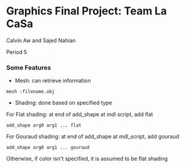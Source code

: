 # Graphics Final Project: Team La CaSa
Calvin Aw and Sajed Nahian

Period 5

### Some Features
+ Mesh: can retrieve information 
```
mesh :filename.obj
```
+ Shading: done based on specified type

For Flat shading: at end of add_shape at mdl script, add flat
```
add_shape arg0 arg1 ... flat
```

For Gouraud shading: at end of add_shape at mdl_script, add gouraud
```
add_shape arg0 arg1 ... gouraud
```

Otherwise, if color isn't specified, it is assumed to be flat shading
